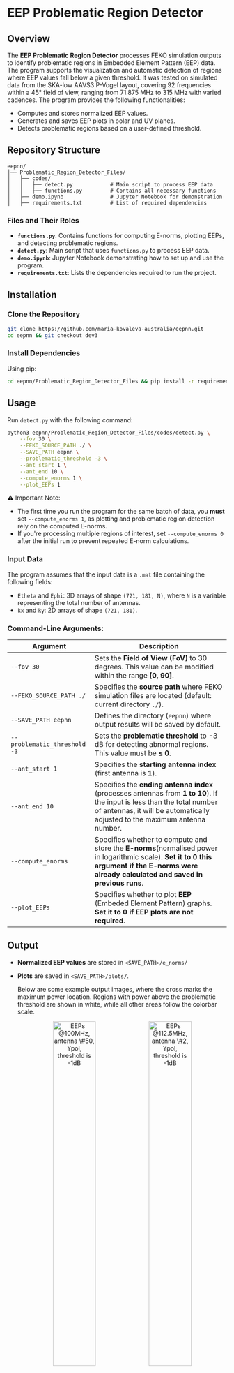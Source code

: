 # EEP Problematic Region Detector

## Overview
The **EEP Problematic Region Detector** processes FEKO simulation outputs to identify problematic regions in Embedded Element Pattern (EEP) data. The program supports the visualization and automatic detection of regions where EEP values fall below a given threshold. It was tested on simulated data from the SKA-low AAVS3 P-Vogel layout, covering 92 frequencies within a 45° field of view, ranging from 71.875 MHz to 315 MHz with varied cadences. The program provides the following functionalities:

- Computes and stores normalized EEP values.
- Generates and saves EEP plots in polar and UV planes.
- Detects problematic regions based on a user-defined threshold.

## Repository Structure
```
eepnn/
│── Problematic_Region_Detector_Files/
│   ├── codes/
│   │   ├── detect.py            # Main script to process EEP data
│   │   ├── functions.py         # Contains all necessary functions
│   ├── demo.ipynb               # Jupyter Notebook for demonstration
│   ├── requirements.txt         # List of required dependencies

```

### Files and Their Roles
- **`functions.py`**: Contains functions for computing E-norms, plotting EEPs, and detecting problematic regions.
- **`detect.py`**: Main script that uses `functions.py` to process EEP data.
- **`demo.ipynb`**: Jupyter Notebook demonstrating how to set up and use the program.
- **`requirements.txt`**: Lists the dependencies required to run the project.

## Installation

### Clone the Repository
```bash
git clone https://github.com/maria-kovaleva-australia/eepnn.git
cd eepnn && git checkout dev3
```

### Install Dependencies
Using pip:
```bash
cd eepnn/Problematic_Region_Detector_Files && pip install -r requirements.txt
```

## Usage
Run `detect.py` with the following command:
```bash
python3 eepnn/Problematic_Region_Detector_Files/codes/detect.py \
    --fov 30 \
    --FEKO_SOURCE_PATH ./ \
    --SAVE_PATH eepnn \
    --problematic_threshold -3 \
    --ant_start 1 \
    --ant_end 10 \
    --compute_enorms 1 \
    --plot_EEPs 1
```
⚠️ Important Note:

- The first time you run the program for the same batch of data, you **must** set `--compute_enorms 1`, as plotting and problematic region detection rely on the computed E-norms.
- If you're processing multiple regions of interest, set `--compute_enorms 0` after the initial run to prevent repeated E-norm calculations.

### Input Data
The program assumes that the input data is a `.mat` file containing the following fields:

- `Etheta` and `Ephi`: 3D arrays of shape `(721, 181, N)`, where `N` is a variable representing the total number of antennas.
- `kx` and `ky`: 2D arrays of shape `(721, 181)`.

### Command-Line Arguments:

| Argument                     | Description |
|------------------------------|-------------|
| `--fov 30`                   | Sets the **Field of View (FoV)** to 30 degrees. This value can be modified within the range **[0, 90]**. |
| `--FEKO_SOURCE_PATH ./`      | Specifies the **source path** where FEKO simulation files are located (default: current directory `./`). |
| `--SAVE_PATH eepnn`          | Defines the directory (`eepnn`) where output results will be saved by default. |
| `--problematic_threshold -3` | Sets the **problematic threshold** to -3 dB for detecting abnormal regions. This value must be **≤ 0**. |
| `--ant_start 1`              | Specifies the **starting antenna index** (first antenna is **1**). |
| `--ant_end 10`               | Specifies the **ending antenna index** (processes antennas from **1 to 10**). If the input is less than the total number of antennas, it will be automatically adjusted to the maximum antenna number. |
| `--compute_enorms`           | Specifies whether to compute and store the **E-norms**(normalised power in logarithmic scale). **Set it to 0 this argument if the E-norms were already calculated and saved in previous runs**. |
| `--plot_EEPs`                | Specifies whether to plot **EEP** (Embeded Element Pattern) graphs. **Set it to 0 if EEP plots are not required**. |

## Output
- **Normalized EEP values** are stored in `<SAVE_PATH>/e_norms/`
- **Plots** are saved in `<SAVE_PATH>/plots/`.

  Below are some example output images, where the cross marks the maximum power location. Regions with power above the problematic threshold are shown in white, while all other areas follow the colorbar scale.

  <p align="center">
    <img src="eepnn/Problematic_Region_Detector_Files/example_results/100MHz_Ypol_#50_-1.0dB.png" 
         alt="EEPs @100MHz, antenna \#50, Ypol, threshold is -1dB" width="45%">
    <img src="eepnn/Problematic_Region_Detector_Files/example_results/112.5MHz_Ypol_#2_-1.0dB.png" 
         alt="EEPs @112.5MHz, antenna \#2, Ypol, threshold is -1dB" width="45%">
  </p>

  <p align="center">
    <img src="eepnn/Problematic_Region_Detector_Files/example_results/118.75MHz_Xpol_#2_-1.0dB.png" 
         alt="EEPs @118.75MHz, antenna \#2, Xpol, threshold is -1dB" width="45%">
    <img src="eepnn/Problematic_Region_Detector_Files/example_results/306.25MHz_Xpol_#1_-3.0dB.png" 
         alt="EEPs @306.25MHz, antenna \#1, Xpol, threshold is -3dB" width="45%">
  </p>

- **Detected Problematic Regions** are recorded in a CSV file located at `<SAVE_PATH>/result/`.

  Below is an example of the contents for a problematic threshold of -6 dB within the FOV of 45 degrees for antennas 30 and 31:

  | **threshold** | **theta_range**    | **phi_range**      | **antenna** | **freq.** | **pol.** | **FOV** | **minimum_dB_in_region** | **ant_max_power** | **max_power_coords_in_fov** |
  |---------------|--------------------|--------------------|-------------|-----------|----------|---------|--------------------------|-------------------|-----------------------------|
  | -6.0          | [45.0, 45.0]        | [-173.5, -173.0]   | 30          | 100       | X        | 45      | -6.0127                 | 0.0               | (30.5, 60.0)               |
  | -6.0          | [34.5, 45.0]        | [-143.0, -131.5]   | 30          | 100       | X        | 45      | -7.1332                 | 0.0               | (30.5, 60.0)               |
  | -6.0          | [36.5, 45.0]        | [-180.0, -162.0]   | 31          | 100       | X        | 45      | -8.0220                 | 0.0               | (19.5, -65.5)              |

  ### Column Descriptions:

  | **Column**                    | **Description** |
  |-------------------------------|-----------------|
  | **threshold**                  | The power threshold (in dB) used to identify problematic regions. |
  | **theta_range**                | The range of theta (elevation) angles where issues were detected. |
  | **phi_range**                  | The range of phi (azimuth) angles where issues were detected. |
  | **antenna**                    | The antenna index where the problematic region was found. |
  | **freq.**                       | The frequency (in MHz) at which the issue was detected. |
  | **pol.**                        | The polarization (X or Y) of the signal. |
  | **FOV**                         | The field of view (in degrees) considered for the analysis. |
  | **minimum_dB_in_region**       | The minimum power level (in dB) recorded within the problematic region. |
  | **ant_max_power**              | The maximum power detected at the antenna within the problematic region. |
  | **max_power_coords_in_fov**    | The coordinates (theta, phi) where the maximum power was observed within the field of view. |


## Example Workflow
1. **Compute and save E-norms, plot and save EEPs and output csv file:**
   ```bash
   python3 eepnn/Problematic_Region_Detector_Files/codes/detect.py \
    --fov 30 \
    --FEKO_SOURCE_PATH ./ \
    --SAVE_PATH eepnn \
    --problematic_threshold -3 \
    --ant_start 1 \
    --ant_end 10 \
    --compute_enorms 1 \
    --plot_EEPs 1
   ```
2. **Compute and save E-norms and output csv file (no plot):**
   ```bash
     python3 eepnn/Problematic_Region_Detector_Files/codes/detect.py \
    --fov 30 \
    --FEKO_SOURCE_PATH ./ \
    --SAVE_PATH eepnn \
    --problematic_threshold -3 \
    --ant_start 1 \
    --ant_end 10 \
    --compute_enorms 1 \
    --plot_EEPs 0
   ```
3. **Plot and save EEPS + output csv file (not compute E-norms, only after the first run):**
   ```bash
    python3 eepnn/Problematic_Region_Detector_Files/codes/detect.py \
    --fov 30 \
    --FEKO_SOURCE_PATH ./ \
    --SAVE_PATH eepnn \
    --problematic_threshold -3 \
    --ant_start 1 \
    --ant_end 10 \
    --compute_enorms 0 \
    --plot_EEPs 1
   ```
4. **output csv file only (not compute E-norms, only after the first run):**
   ```bash
    python3 eepnn/Problematic_Region_Detector_Files/codes/detect.py \
    --fov 30 \
    --FEKO_SOURCE_PATH ./ \
    --SAVE_PATH eepnn \
    --problematic_threshold -3 \
    --ant_start 1 \
    --ant_end 10 \
    --compute_enorms 0 \
    --plot_EEPs 0
   ```
## License
This project is open-source under the MIT License.

## Contact
For questions or contributions, please open an issue or submit a pull request.

